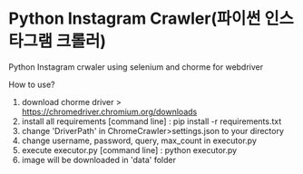# Python Instagram Crawler(파이썬 인스타그램 크롤러)
Python Instagram crwaler using selenium and chorme for webdriver

How to use?
1. download chorme driver > https://chromedriver.chromium.org/downloads
2. install all requirements 
  [command line] : pip install -r requirements.txt
3. change 'DriverPath' in ChromeCrawler>settings.json to your directory
4. change username, password, query, max_count in executor.py
5. execute executor.py
  [command line] : python executor.py
6. image will be downloaded in 'data' folder
